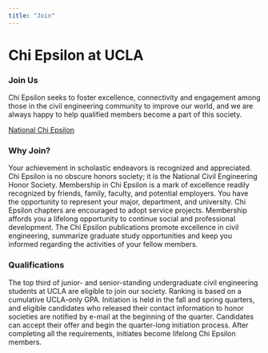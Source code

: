 ```yaml
---
title: "Join"
---
```


<div class="container container-grid">
  <div class="join-background"></div>
  <div class="join-content">
    <div class="page-title">
      <h1>Chi Epsilon at UCLA</h1>
    </div>
    <div class="join-grid">
      <div class="join-card">
        <h3>Join Us</h3>
        <div class="join-logo"></div>
        <p>Chi Epsilon seeks to foster excellence, connectivity and engagement among those in the civil engineering community to improve our world, and we are always happy to help qualified members become a part of this society.</p>
        <div class="button-container">
          <div class="national-button">
            <a href="http://www.chi-epsilon.org/xewebgeneral2/" target="_blank">National Chi Epsilon</a>
          </div>
        </div>
      </div>
      <div class="join-card">
        <h3>Why Join?</h3>
        <div class="join-logo"></div>
        <p>Your achievement in scholastic endeavors is recognized and appreciated. Chi Epsilon is no obscure honors society; it is the National Civil Engineering Honor Society. Membership in Chi Epsilon is a mark of excellence readily recognized by friends, family, faculty, and potential employers. You have the opportunity to represent your major, department, and university. Chi Epsilon chapters are encouraged to adopt service projects. Membership affords you a lifelong opportunity to continue social and professional development. The Chi Epsilon publications promote excellence in civil engineering, summarize graduate study opportunities and keep you informed regarding the activities of your fellow members.</p>
      </div>
      <div class="join-card">
        <h3>Qualifications</h3>
        <div class="join-logo"></div>
        <p>The top third of junior- and senior-standing undergraduate civil engineering students at UCLA are eligible to join our society. Ranking is based on a cumulative UCLA-only GPA. Initiation is held in the fall and spring quarters, and eligible candidates who released their contact information to honor societies are notified by e-mail at the beginning of the quarter.  Candidates can accept their offer and begin the quarter-long initiation process. After completing all the requirements, initiates become lifelong Chi Epsilon members.</p>
      </div>
    </div>
</div>

<!-- <p>
  Chi Epsilon seeks to foster excellence, connectivity and engagement among those in the civil engineering community to improve our world, and we are always happy to help qualified members become a part of this society.
</p>
<h3>Why Join?</h3>
<p>
Your achievement in scholastic endeavors is recognized and appreciated. Chi Epsilon is no obscure honors society; it is the National Civil Engineering Honor Society. Membership in Chi Epsilon is a mark of excellence readily recognized by friends, family, faculty, and potential employers. You have the opportunity to represent your major, department, and university. Chi Epsilon chapters are encouraged to adopt service projects. Membership affords you a lifelong opportunity to continue social and professional development. The Chi Epsilon publications promote excellence in civil engineering, summarize graduate study opportunities and keep you informed regarding the activities of your fellow members.
</p>
<h3>Qualifications</h3>
<p>
  The top third of junior- and senior-standing undergraduate civil engineering students at UCLA are eligible to join our society. Ranking is based on a cumulative UCLA-only GPA. Initiation is held in the fall and spring quarters, and eligible candidates who released their contact information to honor societies are notified by e-mail at the beginning of the quarter.  Candidates can accept their offer and begin the quarter-long initiation process. After completing all the requirements, initiates become lifelong Chi Epsilon members.
</p> -->
